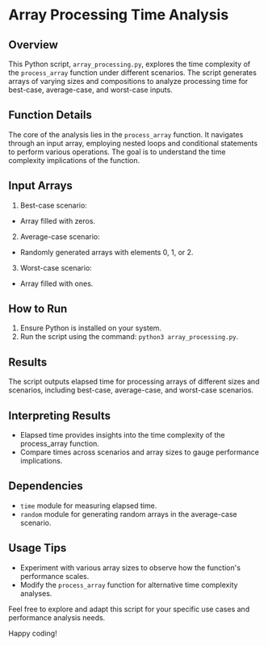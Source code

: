 # Array Processing Time Analysis

## Overview

This Python script, `array_processing.py`, explores the time complexity of the `process_array` function under different scenarios. The script generates arrays of varying sizes and compositions to analyze processing time for best-case, average-case, and worst-case inputs.

## Function Details 

The core of the analysis lies in the `process_array` function. It navigates through an input array, employing nested loops and conditional statements to perform various operations. The goal is to understand the time complexity implications of the function.

## Input Arrays

1. Best-case scenario:
- Array filled with zeros.
2. Average-case scenario:
- Randomly generated arrays with elements 0, 1, or 2.
3. Worst-case scenario:
- Array filled with ones.

## How to Run

1. Ensure Python is installed on your system.
2. Run the script using the command: `python3 array_processing.py`.

## Results

The script outputs elapsed time for processing arrays of different sizes and scenarios, including best-case, average-case, and worst-case scenarios.

## Interpreting Results

- Elapsed time provides insights into the time complexity of the process_array function.
- Compare times across scenarios and array sizes to gauge performance implications.

## Dependencies

- `time` module for measuring elapsed time.
- `random` module for generating random arrays in the average-case scenario.

## Usage Tips

- Experiment with various array sizes to observe how the function's performance scales.
- Modify the `process_array` function for alternative time complexity analyses.

Feel free to explore and adapt this script for your specific use cases and performance analysis needs.

Happy coding!



